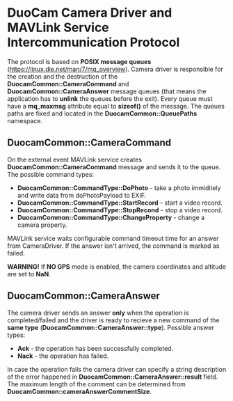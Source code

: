 # DuoCam Camera Driver and MAVLink Service Intercommunication Protocol

The protocol is based on **POSIX message queues** (https://linux.die.net/man/7/mq_overview). Camera driver is responsible for the creation and the destruction of the **DuocamCommon::CameraCommand** and **DuocamCommon::CameraAnswer** message queues (that means the application has to **unlink** the queues before the exit). Every queue must have a **mq_maxmsg** attribute equal to **sizeof()** of the message. The queues paths are fixed and located in the **DuocamCommon::QueuePaths** namespace.

## DuocamCommon::CameraCommand

On the external event MAVLink service creates **DuocamCommon::CameraCommand** message and sends it to the queue. The possible command types:
- **DuocamCommon::CommandType::DoPhoto** - take a photo immiditely and write data from doPhotoPayload to EXIF.
- **DuocamCommon::CommandType::StartRecord** - start a video record.
- **DuocamCommon::CommandType::StopRecond** - stop a video record.
- **DuocamCommon::CommandType::ChangeProperty** - change a camera property.

MAVLink service waits configurable command timeout time for an answer from CameraDriver. If the answer isn't arrived, the command is marked as failed.

**WARNING!** If **NO GPS** mode is enabled, the camera coordinates and altitude are set to **NaN**.

## DuocamCommon::CameraAnswer

The camera driver sends an answer **only** when the operation is completed/failed and the driver is ready to recieve a new command of the **same type** (**DuocamCommon::CameraAnswer::type**). Possible answer types:
- **Ack** - the operation has been successfully completed. 
- **Nack** - the operation has failed.

In case the operation fails the camera driver can specify a string description of the error happened in **DuocamCommon::CameraAnswer::result** field. The maximum length of the comment can be determined from **DuocamCommon::cameraAnswerCommentSize**.
